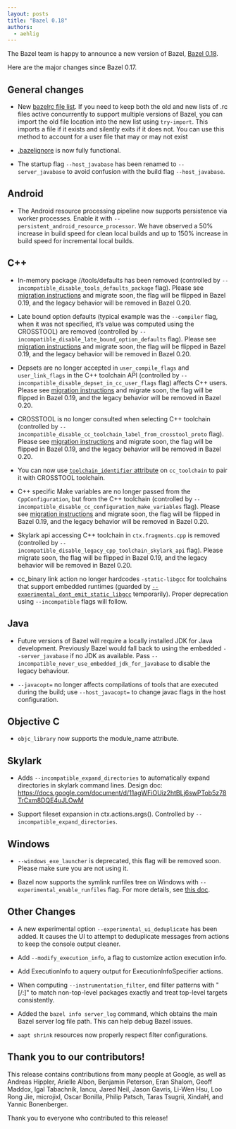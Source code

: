 ```yaml
---
layout: posts
title: "Bazel 0.18"
authors:
  - aehlig
---
```


The Bazel team is happy to announce a new version of Bazel, [Bazel 0.18](https://github.com/bazelbuild/bazel/releases/tag/0.18.0).

Here are the major changes since Bazel 0.17.

## General changes

* New [bazelrc file list](https://docs.bazel.build/versions/master/guide.html#where-are-the-bazelrc-files).
  If you need to keep both the old and new lists of .rc files active
  concurrently to support multiple versions of Bazel, you can import the old
  file location into the new list using `try-import`. This imports a file if it
  exists and silently exits if it does not. You can use this method to account
  for a user file that may or may not exist

* [.bazelignore](https://docs.bazel.build/versions/master/guide.html#.bazelignore)
  is now fully functional.

* The startup flag `--host_javabase` has been renamed to
  `--server_javabase` to avoid confusion with the build flag
  `--host_javabase`.

## Android

* The Android resource processing pipeline now supports persistence
  via worker processes. Enable it with
  `--persistent_android_resource_processor`. We have observed a 50% increase
  in build speed for clean local builds and up to 150% increase in build
  speed for incremental local builds.

## C++

* In-memory package //tools/defaults has been removed (controlled by
  `--incompatible_disable_tools_defaults_package` flag). Please see
  [migration instructions](https://docs.bazel.build/versions/master/skylark/backward-compatibility.html#disable-inmemory-tools-defaults-package)
  and migrate soon, the flag will be flipped in Bazel 0.19, and the legacy
  behavior will be removed in Bazel 0.20.

* Late bound option defaults (typical example was the `--compiler` flag, when
  it was not specified, it’s value was computed using the CROSSTOOL) are removed
  (controlled by `--incompatible_disable_late_bound_option_defaults` flag).
  Please see [migration instructions](https://docs.bazel.build/versions/master/skylark/backward-compatibility.html#disable-late-bound-option-defaults)
  and migrate soon, the flag will be flipped in Bazel 0.19, and the legacy
  behavior will be removed in Bazel 0.20.

* Depsets are no longer accepted in `user_compile_flags` and `user_link_flags`
  in the C++ toolchain API (controlled by
  `--incompatible_disable_depset_in_cc_user_flags` flag) affects C++ users.
  Please see [migration instructions](https://docs.bazel.build/versions/master/skylark/backward-compatibility.html#disable-depsets-in-c-toolchain-api-in-user-flags)
  and migrate soon, the flag will be flipped in Bazel 0.19, and the legacy
  behavior will be removed in Bazel 0.20.

* CROSSTOOL is no longer consulted when selecting C++ toolchain (controlled by
  `--incompatible_disable_cc_toolchain_label_from_crosstool_proto` flag).
  Please see [migration instructions](https://docs.bazel.build/versions/master/skylark/backward-compatibility.html#disallow-using-crosstool-to-select-the-cc_toolchain-label)
  and migrate soon, the flag will be flipped in Bazel 0.19, and the legacy behavior will be removed in Bazel 0.20.

* You can now use [`toolchain_identifier` attribute](https://github.com/bazelbuild/bazel/commit/857d4664ce939f240b1d10d8d2baca6c6893cfcb)
  on `cc_toolchain` to pair it with CROSSTOOL toolchain.

* C++ specific Make variables
  are no longer passed from the `CppConfiguration`, but from the C++ toolchain
  (controlled by `--incompatible_disable_cc_configuration_make_variables` flag).
  Please see [migration instructions](https://docs.bazel.build/versions/master/skylark/backward-compatibility.html#disallow-using-c-specific-make-variables-from-the-configuration)
  and migrate soon, the flag will be flipped
  in Bazel 0.19, and the legacy behavior will be removed in Bazel 0.20.

* Skylark api accessing C++
  toolchain in `ctx.fragments.cpp` is removed (controlled by
  `--incompatible_disable_legacy_cpp_toolchain_skylark_api` flag).
  Please migrate soon, the flag will be flipped
  in Bazel 0.19, and the legacy behavior will be removed in Bazel 0.20.

* cc_binary link action no longer hardcodes
  `-static-libgcc` for toolchains that support embedded runtimes
  (guarded by [`--experimental_dont_emit_static_libgcc`](https://source.bazel.build/bazel/+/2f281960b829e964526a9d292d4c3003e4d19f1c)
  temporarily). Proper deprecation using `--incompatible` flags will follow. 

## Java

* Future versions of Bazel will require a locally installed JDK
  for Java development. Previously Bazel would fall back to using
  the embedded `--server_javabase` if no JDK as available. Pass
  `--incompatible_never_use_embedded_jdk_for_javabase` to disable the
  legacy behaviour.

* `--javacopt=` no longer affects compilations of tools that are
  executed during the build; use `--host_javacopt=` to change javac
  flags in the host configuration.

## Objective C

* `objc_library` now supports the module_name attribute.

## Skylark

* Adds `--incompatible_expand_directories` to automatically expand
  directories in skylark command lines. Design doc:
  https://docs.google.com/document/d/11agWFiOUiz2htBLj6swPTob5z78TrCxm8DQE4uJLOwM

* Support fileset expansion in ctx.actions.args(). Controlled by
  `--incompatible_expand_directories`.

## Windows

* `--windows_exe_launcher` is deprecated, this flag will be removed
  soon. Please make sure you are not using it.

* Bazel now supports the symlink runfiles tree on Windows with
  `--experimental_enable_runfiles` flag. For more details, see
  [this doc](https://docs.google.com/document/d/1hnYmU1BmtCSJOUvvDAK745DSJQCapToJxb3THXYMrmQ).

## Other Changes

* A new experimental option `--experimental_ui_deduplicate` has been added. It
  causes the UI to attempt to deduplicate messages from actions to keep the
  console output cleaner.

* Add `--modify_execution_info`, a flag to customize action execution
  info.

* Add ExecutionInfo to aquery output for ExecutionInfoSpecifier
  actions.

* When computing `--instrumentation_filter`, end filter patterns with
  "[/:]" to match non-top-level packages exactly and treat
  top-level targets consistently.

* Added the `bazel info server_log` command, which obtains the main Bazel
  server log file path. This can help debug Bazel issues.

* `aapt shrink` resources now properly respect filter configurations.

## Thank you to our contributors!

This release contains contributions from many people at Google, as well as
Andreas Hippler, Arielle Albon, Benjamin Peterson, Eran Shalom,
Geoff Maddox, Igal Tabachnik, Iancu, Jared Neil, Jason Gavris, Li-Wen Hsu,
Loo Rong Jie, microjixl, Oscar Bonilla, Philip Patsch, Taras Tsugrii, XindaH,
and Yannic Bonenberger.

Thank you to everyone who contributed to this release!


